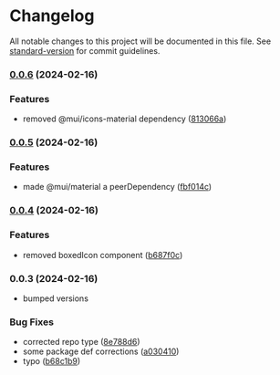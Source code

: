 # Changelog

All notable changes to this project will be documented in this file. See [standard-version](https://github.com/conventional-changelog/standard-version) for commit guidelines.

### [0.0.6](https://github.com/harrybin/react-common/compare/v0.0.5...v0.0.6) (2024-02-16)


### Features

* removed @mui/icons-material dependency ([813066a](https://github.com/harrybin/react-common/commit/813066ad6628f3c04457caee53df5ce448ec8f22))

### [0.0.5](https://github.com/harrybin/react-common/compare/v0.0.4...v0.0.5) (2024-02-16)


### Features

* made @mui/material a peerDependency ([fbf014c](https://github.com/harrybin/react-common/commit/fbf014cba770391f2440ba2b66863653149e955e))

### [0.0.4](https://github.com/harrybin/react-common/compare/v0.0.3...v0.0.4) (2024-02-16)


### Features

* removed boxedIcon component ([b687f0c](https://github.com/harrybin/react-common/commit/b687f0c7510401ac8d65bb7967d4a30ad9411060))

### 0.0.3 (2024-02-16)
* bumped versions

### Bug Fixes

* corrected repo type ([8e788d6](https://github.com/harrybin/react-common/commit/8e788d601532e3cef2434a1cbf4dd1d68cf81949))
* some package def corrections ([a030410](https://github.com/harrybin/react-common/commit/a030410e9c28f6ea8808168c8989472fe1e61a23))
* typo ([b68c1b9](https://github.com/harrybin/react-common/commit/b68c1b9fb0e8213ab59f8a8c899f85d014560440))
